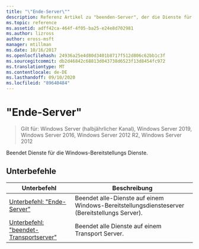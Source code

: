 ```yaml
---
title: "\"Ende-Server\""
description: Referenz Artikel zu "beenden-Server", der die Dienste für die Windows-Bereitstellungs Dienste stoppt.
ms.topic: reference
ms.assetid: adff42ca-464f-4f05-ba25-e24e8d702981
ms.author: lizross
author: eross-msft
manager: mtillman
ms.date: 10/16/2017
ms.openlocfilehash: 24936a25e4d80d3401b8717f512d806c62bb1c3f
ms.sourcegitcommit: db2d46842c68813d043738d6523f13d8454fc972
ms.translationtype: MT
ms.contentlocale: de-DE
ms.lasthandoff: 09/10/2020
ms.locfileid: "89640484"
---
```

# <a name="stop-server"></a>"Ende-Server"
> Gilt für: Windows Server (halbjährlicher Kanal), Windows Server 2019, Windows Server 2016, Windows Server 2012 R2, Windows Server 2012

Beendet Dienste für die Windows-Bereitstellungs Dienste.

## <a name="subcommands"></a>Unterbefehle
|Unterbefehl|Beschreibung|
|-------|--------|
|[Unterbefehl: "Ende-Server"](subcommand-stop-server.md)|Beendet alle-Dienste auf einem Windows-Bereitstellungsdiensteserver (Bereitstellungs Server).|
|[Unterbefehl: "beendet-Transportserver"](subcommand-stop-transportserver.md)|Beendet alle Dienste auf einem Transport Server.|

